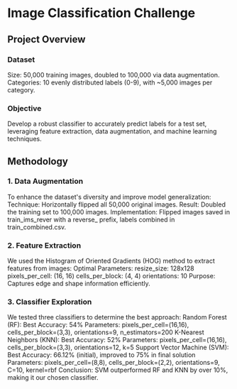 # Image Classification Challenge #

## Project Overview ##
### Dataset ###
Size: 50,000 training images, doubled to 100,000 via data augmentation.
Categories: 10 evenly distributed labels (0-9), with ~5,000 images per category.
### Objective ###
Develop a robust classifier to accurately predict labels for a test set, leveraging feature extraction, data augmentation, and machine learning techniques.
## Methodology ##
### 1. Data Augmentation ###
To enhance the dataset's diversity and improve model generalization:
Technique: Horizontally flipped all 50,000 original images.
Result: Doubled the training set to 100,000 images.
Implementation: Flipped images saved in train_ims_rever with a reverse_ prefix, labels combined in train_combined.csv.
### 2. Feature Extraction ###
We used the Histogram of Oriented Gradients (HOG) method to extract features from images:
Optimal Parameters:
resize_size: 128x128
pixels_per_cell: (16, 16)
cells_per_block: (4, 4)
orientations: 10
Purpose: Captures edge and shape information efficiently.
### 3. Classifier Exploration ###
We tested three classifiers to determine the best approach:
Random Forest (RF):
Best Accuracy: 54%
Parameters: pixels_per_cell=(16,16), cells_per_block=(3,3), orientations=9, n_estimators=200
K-Nearest Neighbors (KNN):
Best Accuracy: 52%
Parameters: pixels_per_cell=(16,16), cells_per_block=(3,3), orientations=12, k=5
Support Vector Machine (SVM):
Best Accuracy: 66.12% (initial), improved to 75% in final solution
Parameters: pixels_per_cell=(8,8), cells_per_block=(2,2), orientations=9, C=10, kernel=rbf
Conclusion: SVM outperformed RF and KNN by over 10%, making it our chosen classifier.

